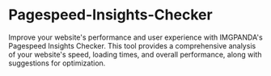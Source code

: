 # Pagespeed-Insights-Checker
Improve your website's performance and user experience with IMGPANDA's Pagespeed Insights Checker. This tool provides a comprehensive analysis of your website's speed, loading times, and overall performance, along with suggestions for optimization.
